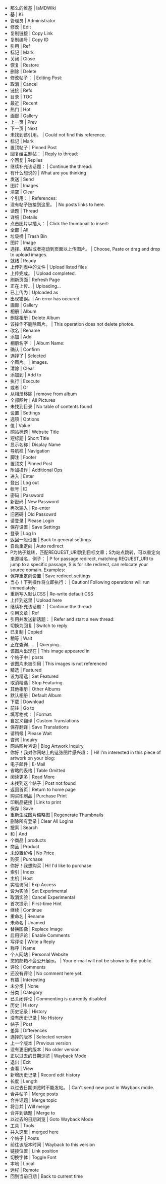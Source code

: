 - 那么的维基 | laMDWiki
- 基 | Ki
- 管理员 | Administrator
- 修改 | Edit
- 复制链接 | Copy Link
- 复制编号 | Copy ID
- 引用 | Ref
- 标记 | Mark
- 关闭 | Close
- 恢复 | Restore
- 删除 | Delete
- 修改帖子： | Editing Post:
- 取消 | Cancel
- 链接 | Refs
- 目录 | TOC
- 最近 | Recent
- 热门 | Hot
- 画廊 | Gallery
- 上一页 | Prev
- 下一页 | Next
- 未找到该引用。 | Could not find this reference.
- 标记 | Mark
- 置顶帖子 | Pinned Post
- 回复给主题帖： | Reply to thread:
- 个回复 | Replies
- 继续补充该话题： | Continue the thread:
- 有什么想说的 | What are you thinking
- 发送 | Send
- 图片 | Images
- 清空 | Clear
- 个引用： | References:
- 没有帖子链接到这里。 | No posts links to here.
- 话题 | Thread
- 详细 | Details
- 点击图片以插入： | Click the thumbnail to insert:
- 全部 | All
- 垃圾桶 | Trash Bin
- 图片 | Image
- 选择、粘贴或者拖动到页面以上传图片。 | Choose, Paste or drag and drop to upload images.
- 就绪 | Ready
- 上传列表中的文件 | Upload listed files
- 上传完成。 | Upload completed.
- 刷新页面 | Refresh Page
- 正在上传... | Uploading...
- 已上传为 | Uploaded as
- 出现错误。| An error has occured.
- 画廊 | Gallery
- 相册 | Album
- 删除相册 | Delete Album
- 该操作不删除图片。 | This operation does not delete photos.
- 改名 | Rename
- 添加 | Add
- 相册名字： | Album Name:
- 确认 | Confirm
- 选择了 | Selected
- 个图片。 | images.
- 清除 | Clear
- 添加到 | Add to
- 执行 | Execute
- 或者 | Or&nbsp;
- 从相册移除 | remove from album
- 全部图片 | All Pictures
- 未找到目录 | No table of contents found
- 设置 | Settings
- 选项 | Options
- 值 | Value
- 网站标题 | Website Title
- 短标题 | Short Title
- 显示名称 | Display Name
- 导航栏 | Navigation
- 脚注 | Footer
- 置顶文 | Pinned Post
- 附加操作 | Additional Ops
- 进入 | Enter
- 登出 | Log out
- 帐号 | ID
- 密码 | Password
- 新密码 | New Password
- 再次输入 | Re-enter
- 旧密码 | Old Passowrd
- 请登录 | Please Login
- 保存设置 | Save Settings
- 登录 | Log In
- 返回一般设置 | Back to general settings
- 自动重定向 | Auto redirect
- P为帖子跳转，匹配REQUEST_URI跳到目标文章；S为站点跳转，可以重定向来源域名，例子： | P for passage redirect, matching REQUEST_URI to jump to a specific passage, S is for site redirect, can relocate your source domain. Examples:
- 保存重定向设置 | Save redirect settings
- 当心！下列操作将立即执行： | Caution! Following operations will run immediately:
- 重新写入默认CSS | Re-write default CSS
- 上传到这里 | Upload here
- 继续补充该话题： | Continue the thread:
- 引用文章 | Ref
- 引用并发送新话题： | Refer and start a new thread:
- 切换为回复 | Switch to reply
- 已复制 | Copied
- 稍等 | Wait
- 正在查询…… | Querying...
- 该图片出现在 | This image appeared in
- 个帖子中 | posts
- 该图片未被引用 | This images is not referenced
- 精选 | Featured
- 设为精选 | Set Featured
- 取消精选 | Stop Featuring
- 其他相册 | Other Albums
- 默认相册 | Default Album
- 下载 | Download
- 前往 | Go to
- 填写格式： | Format:
- 自定义翻译 | Custom Translations
- 保存翻译 | Save Translations
- 请稍候 | Please Wait
- 咨询 | Inquiry
- 网站图片咨询 | Blog Artwork Inquiry
- 你好！我对你网站上的这张图片感兴趣： | Hi! I'm interested in this piece of artwork on your blog:
- 电子邮件 | E-Mail
- 省略的表格 | Table Omitted
- 阅读更多 | Read More
- 未找到这个帖子 | Post not found
- 返回首页 | Return to home page
- 购买印刷品 | Purchase Print
- 印刷品链接 | Link to print
- 保存 | Save
- 重新生成图片缩略图 | Regenerate Thumbnails
- 删除所有登录 | Clear All Logins
- 搜索 | Search
- 和 | And
- 个商品 | products
- 商品 | Product
- 未设置价格 | No Price
- 购买 | Purchase
- 你好！我想购买 | Hi! I'd like to purchase&nbsp;
- 索引 | Index
- 主机 | Host
- 实验访问 | Exp Access
- 设为实验 | Set Experimental
- 取消实验 | Cancel Experimental
- 首次提示 | First-time Hint
- 继续 | Continue
- 重命名 | Rename
- 未命名 | Unamed
- 替换图像 | Replace Image
- 启用评论 | Enable Comments
- 写评论 | Write a Reply
- 称呼 | Name
- 个人网站 | Personal Website
- 您的邮箱不会公开展示。 | Your e-mail will not be shown to the public.
- 评论 | Comments
- 还没有评论 | No comment here yet.
- 有趣 | Interesting
- 未分类 | None
- 分类 | Category
- 已关闭评论 | Commenting is currently disabled
- 历史 | History
- 历史记录 | History
- 没有历史记录 | No History
- 帖子 | Post
- 差异 | Differences
- 选择的版本 | Selected version
- 上一个版本 | Previous version
- 没有更旧的版本 | No older version
- 正以过去的日期浏览 | Wayback Mode
- 退出 | Exit
- 查看 | View
- 新增历史记录 | Record edit history
- 长度 | Length
- 以过去日期浏览时不能发帖。 | Can't send new post in Wayback mode.
- 合并帖子 | Merge posts
- 合并话题 | Merge topic
- 将合并 | Will merge
- 合并到话题 | Merge to
- 以过去的日期浏览 | Goto Wayback Mode
- 工具 | Tools
- 并入这里 | merged here
- 个帖子 | Posts
- 前往该版本时间 | Wayback to this version
- 链接位置 | Link position
- 切换字体 | Toggle Font
- 本地 | Local
- 远程 | Remote
- 回到当前日期 | Back to current time


